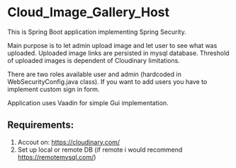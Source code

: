 # Cloud_Image_Gallery_Host

This is Spring Boot application implementing Spring Security.

Main purpose is to let admin upload image and let user to see what was uploaded.
Uploaded image links are persisted in mysql database.
Threshold of uploaded images is dependent of Cloudinary limitations.

There are two roles available user and admin (hardcoded in WebSecurityConfig.java class).
If you want to add users you have to implement custom sign in form.

Application uses Vaadin for simple Gui implementation.

## Requirements:
1. Accout on: https://cloudinary.com/
2. Set up local or remote DB
(if remote i would recommend https://remotemysql.com/)


